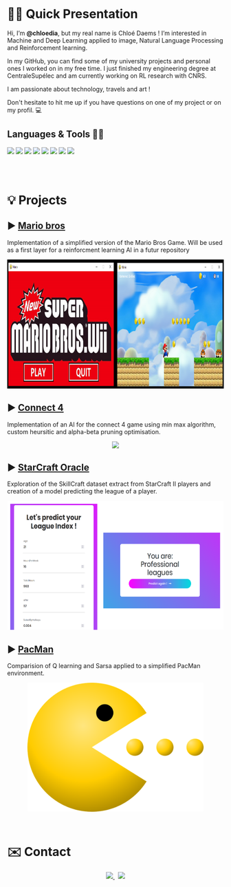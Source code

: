 # 👋🏼 Quick Presentation

Hi, I’m **@chloedia**, but my real name is Chloé Daems ! I’m interested in Machine and Deep Learning applied to image, Natural Language Processing and Reinforcement learning.

In my GitHub, you can find some of my university projects and personal ones I worked on in my free time. I just finished my engineering degree at CentraleSupélec and am currently working on RL research with CNRS.

I am passionate about technology, travels and art !

Don't hesitate to hit me up if you have questions on one of my project or on my profil. 💻

## Languages & Tools 👩‍💻

![](https://img.shields.io/badge/Code-Python-informational?style=flat&logo=python&logoColor=white&color=BF40BF)
![](https://img.shields.io/badge/Code-R-informational?style=flat&logo=R&logoColor=white&color=BF40BF)
![](https://img.shields.io/badge/Code-C++-informational?style=flat&logo=cplusplus&logoColor=white&color=BF40BF)
![](https://img.shields.io/badge/Tools-LaTeX-informational?style=flat&logo=latex&logoColor=white&color=BF40BF)
![](https://img.shields.io/badge/Tools-Docker-informational?style=flat&logo=docker&logoColor=white&color=BF40BF)
![](https://img.shields.io/badge/Tools-Spark-informational?style=flat&logo=apachespark&logoColor=white&color=BF40BF)
![](https://img.shields.io/badge/Tools-K3s-informational?style=flat&logo=kubernetes&logoColor=white&color=BF40BF)
![](https://img.shields.io/badge/Shell-Bash-informational?style=flat&logo=gnubash&logoColor=white&color=BF40BF)


<br><br>
# 💡 Projects
## ▶️ [Mario bros](https://github.com/VictorGoubet/Mario)

Implementation of a simplified version of the Mario Bros Game. Will be used as a first layer for a reinforcment learning AI in a futur repository
<p align="center">
	<a href="https://github.com/VictorGoubet/Mario"><img src="https://github.com/VictorGoubet/Mario/blob/master/screenshot.PNG?raw=true" height="300"></a>
</p>

## ▶️ [Connect 4](https://github.com/chloedia/Connect4)

Implementation of an AI for the connect 4 game using min max algorithm, custom heursitic and alpha-beta pruning optimisation. 
<p align="center">
	<a href="https://github.com/chloedia/Connect4"><img src="https://camo.githubusercontent.com/9fd563d4876c484136703d33f1bddf11596891626dae2a35ace98b43668fca43/68747470733a2f2f7777772e70696e636c69706172742e636f6d2f7069636469722f6269672f3139362d313936363430355f612d726172652d646973656173652d61732d646566696e65642d62792d7468652d6575726f7065616e2e706e67" height="300"></a>
</p>

## ▶️ [StarCraft Oracle](https://github.com/VictorGoubet/StarCraftOracle)

Exploration of the SkillCraft dataset extract from StarCraft II players and creation of a model predicting the league of a player.
<p align="center">
	<a href="https://github.com/VictorGoubet/StarCraftOracle"><img src="https://github.com/VictorGoubet/StarCraftOracle/blob/master/screenshot.PNG?raw=true" height="300"></a>
</p>

## ▶️ [PacMan](https://github.com/chloedia/PacMan)

Comparision of Q learning and Sarsa applied to a simplified PacMan environment.
<p align="center">
	<a href="https://github.com/chloedia/PacMan"><img src="https://github.com/chloedia/PacMan/blob/main/pacman.png" height="300"></a>
</p>
<br>


# ✉️ Contact

<p align="center">
	<a href="https://www.linkedin.com/in/chloe-daems/">
		<img src="https://img.shields.io/badge/-LINKEDIN-0077B5?style=for-the-badge&logo=linkedin&logoColor=white">
	</a>
	<span>&nbsp;</span>
	<a href="mailto:chloedaems0@gmail.com">
		<img src="https://img.shields.io/badge/MAIL-SEND-white?style=for-the-badge&logo=Mailgun">
	</a>
</p>
<br>

